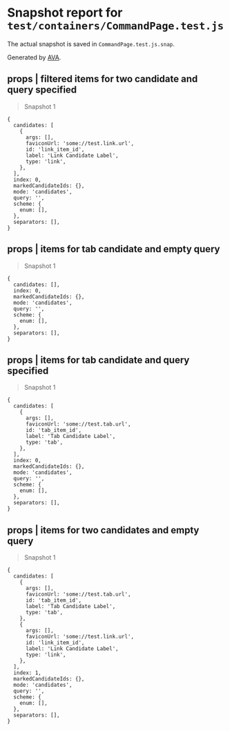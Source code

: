 # Snapshot report for `test/containers/CommandPage.test.js`

The actual snapshot is saved in `CommandPage.test.js.snap`.

Generated by [AVA](https://ava.li).

## props | filtered items for two candidate and query specified

> Snapshot 1

    {
      candidates: [
        {
          args: [],
          faviconUrl: 'some://test.link.url',
          id: 'link_item_id',
          label: 'Link Candidate Label',
          type: 'link',
        },
      ],
      index: 0,
      markedCandidateIds: {},
      mode: 'candidates',
      query: '',
      scheme: {
        enum: [],
      },
      separators: [],
    }

## props | items for tab candidate and empty query

> Snapshot 1

    {
      candidates: [],
      index: 0,
      markedCandidateIds: {},
      mode: 'candidates',
      query: '',
      scheme: {
        enum: [],
      },
      separators: [],
    }

## props | items for tab candidate and query specified

> Snapshot 1

    {
      candidates: [
        {
          args: [],
          faviconUrl: 'some://test.tab.url',
          id: 'tab_item_id',
          label: 'Tab Candidate Label',
          type: 'tab',
        },
      ],
      index: 0,
      markedCandidateIds: {},
      mode: 'candidates',
      query: '',
      scheme: {
        enum: [],
      },
      separators: [],
    }

## props | items for two candidates and empty query

> Snapshot 1

    {
      candidates: [
        {
          args: [],
          faviconUrl: 'some://test.tab.url',
          id: 'tab_item_id',
          label: 'Tab Candidate Label',
          type: 'tab',
        },
        {
          args: [],
          faviconUrl: 'some://test.link.url',
          id: 'link_item_id',
          label: 'Link Candidate Label',
          type: 'link',
        },
      ],
      index: 1,
      markedCandidateIds: {},
      mode: 'candidates',
      query: '',
      scheme: {
        enum: [],
      },
      separators: [],
    }
